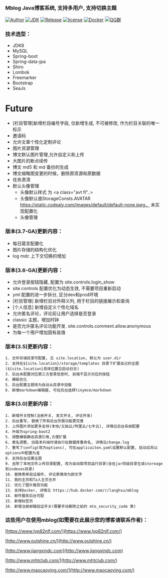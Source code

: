### Mblog Java博客系统, 支持多用户, 支持切换主题
[![Author](https://img.shields.io/badge/author-landy-green.svg?style=flat-square)](http://mtons.com)
[![JDK](https://img.shields.io/badge/jdk-1.8-green.svg?style=flat-square)](#)
[![Release](https://img.shields.io/github/release/langhsu/mblog.svg?style=flat-square)](https://github.com/langhsu/mblog)
[![license](https://img.shields.io/badge/license-GPL--3.0-green.svg)](https://github.com/langhsu/mblog/blob/master/LICENSE)
[![Docker](https://img.shields.io/docker/automated/langhsu/mblog.svg?style=flat-square)](https://hub.docker.com/r/langhsu/mblog)
[![QQ群](https://img.shields.io/badge/chat-Mtons-green.svg)](https://jq.qq.com/?_wv=1027&k=521CRdF)

### 技术选型：
* JDK8
* MySQL
* Spring-boot
* Spring-data-jpa
* Shiro
* Lombok
* Freemarker
* Bootstrap
* SeaJs


# Future
* [栏目管理]新增栏目编号字段, 仅新增生成, 不可被修改, 作为栏目关联的唯一标示
* 邀请码
* 允许文章个性化定制评论
* 图片资源管理
* 博文默认图片管理,允许自定义和上传
* 大图片的断点续传
* 博文 md5 和 md 备份的生成
* 博文缩略图变更的时候，删除原资源和原数据
* 任务肃清
* 默认头像管理
  + 头像默认样式 为  <a class="avt fl"..><img class="img-circle"></a>
  + 头像默认值StorageConsts.AVATAR https://static.codealy.com/images/default/default-none.jpeg，
  未实现配置化
  + 头像管理

### 版本(3.7-GA)更新内容：
* 每日箴言配置化
* 图片存储的结构化优化
* log mdc 上下文切换的增加

### 版本(3.6-GA)更新内容：
* 允许登录按钮隐藏, 配置为 site.controls.login_show
* site.controls 配置优化为动态生效, 不需要项目重新启动
* yml 配置的进一步拆分, 区分dev和prod环境
* [栏目管理] 新增栏目对外释义列, 用于栏目的链接展示和查询
* [个人信息] 新增自定义个性化域名
* 允许匿名评论，评论前让用户选择是否登录
* classic 主题，增加时钟
* 是否允许匿名评论功能开发. site.controls.comment.allow.anonymous
* 为每一个用户增加固有盐值


### 版本(3.5)更新内容：
    1. 文件存储目录可配置, 见 site.location, 默认为 user.dir
    2. 支持在${site.location}/storage/templates 目录下扩展自己的主题(${site.location}具体位置见启动日志)
    3. 后台未配置对应第三方登录信息时, 前端不显示对应的按钮
    4. 模板优化
    5. 后台配置主题改为自动从目录中加载
    6. 新增markdown编辑器, 可在后台选择tinymce/markdown
    
### 版本(3.0)更新内容：
    1. 新增开关控制(注册开关, 发文开关, 评论开发)
    2. 后台重写, 替换了所有后台页面功能更完善
    3. 上传图片添加更多支持(本地/又拍云/阿里云/七牛云), 详情见后台系统配置
    4. 升级为spring-boot2
    5. 调整模板静态资源引用,方便扩展
    6. 表名调整, 旧版本升级时请自行在数据库重命名, 详情见change.log
    7. 重写了config(改为options), 可在applicaiton.yaml设置默认配置, 启动后将以options中配置为准
    8. 支持后台设置主题
    9. 去除了本地文件上传目录配置, 改为自动取项目运行目录(会在jar同级目录生成storeage和indexes目录)
    10. 替换表单验证插件, 评论表情改为颜文字
    11. 我的主页和Ta人主页合并
    12. 优化了图片裁剪功能
    13. 支持Docker, 详情见 https://hub.docker.com/r/langhsu/mblog
    14. 邮件服务后台可配
    15. 新增标签页
    16. 新增注册邮箱验证开关(需要手动删除之前的 mto_security_code 表)

### 这些用户在使用mblog(如需要在此展示您的博客请联系作者)：
[https://www.lyp82nlf.com/](https://www.lyp82nlf.com/)

[http://www.outshine.cn/](http://www.outshine.cn/)

[http://www.jiangxindc.com](http://www.jiangxindc.com)

[http://www.mhtclub.com/](http://www.mhtclub.com/)

[http://www.maocaoying.com/](http://www.maocaoying.com/)

